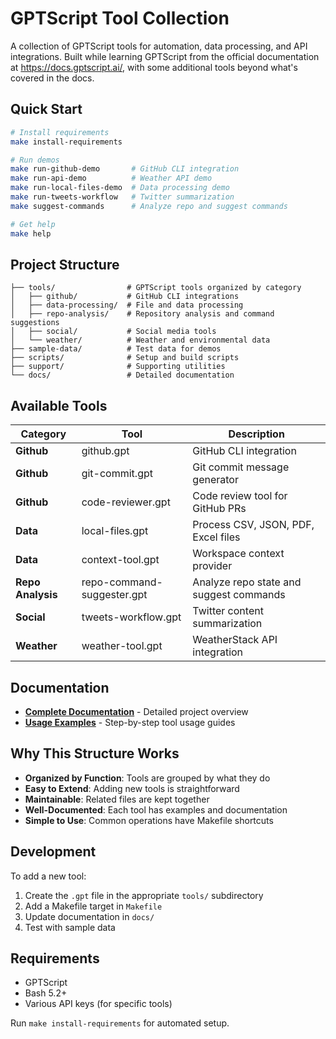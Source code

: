 # GPTScript Tool Collection

A collection of GPTScript tools for automation, data processing, and API integrations. Built while learning GPTScript from the official documentation at https://docs.gptscript.ai/, with some additional tools beyond what's covered in the docs.

## Quick Start

```bash
# Install requirements
make install-requirements

# Run demos
make run-github-demo       # GitHub CLI integration
make run-api-demo          # Weather API demo  
make run-local-files-demo  # Data processing demo
make run-tweets-workflow   # Twitter summarization
make suggest-commands      # Analyze repo and suggest commands

# Get help
make help
```

## Project Structure

```
├── tools/                # GPTScript tools organized by category
│   ├── github/           # GitHub CLI integrations
│   ├── data-processing/  # File and data processing
│   ├── repo-analysis/    # Repository analysis and command suggestions
│   ├── social/           # Social media tools
│   └── weather/          # Weather and environmental data
├── sample-data/          # Test data for demos
├── scripts/              # Setup and build scripts
├── support/              # Supporting utilities
└── docs/                 # Detailed documentation
```

## Available Tools

| Category | Tool | Description |
|----------|------|-------------|
| **Github** | github.gpt | GitHub CLI integration |
| **Github** | git-commit.gpt | Git commit message generator |
| **Github** | code-reviewer.gpt | Code review tool for GitHub PRs |
| **Data** | local-files.gpt | Process CSV, JSON, PDF, Excel files |
| **Data** | context-tool.gpt | Workspace context provider |
| **Repo Analysis** | repo-command-suggester.gpt | Analyze repo state and suggest commands |
| **Social** | tweets-workflow.gpt | Twitter content summarization |
| **Weather** | weather-tool.gpt | WeatherStack API integration |

## Documentation

- **[Complete Documentation](docs/README.md)** - Detailed project overview
- **[Usage Examples](docs/tool-usage-examples.md)** - Step-by-step tool usage guides

## Why This Structure Works

- **Organized by Function**: Tools are grouped by what they do
- **Easy to Extend**: Adding new tools is straightforward  
- **Maintainable**: Related files are kept together
- **Well-Documented**: Each tool has examples and documentation
- **Simple to Use**: Common operations have Makefile shortcuts

## Development

To add a new tool:
1. Create the `.gpt` file in the appropriate `tools/` subdirectory
2. Add a Makefile target in `Makefile`
3. Update documentation in `docs/`
4. Test with sample data

## Requirements

- GPTScript
- Bash 5.2+
- Various API keys (for specific tools)

Run `make install-requirements` for automated setup.
